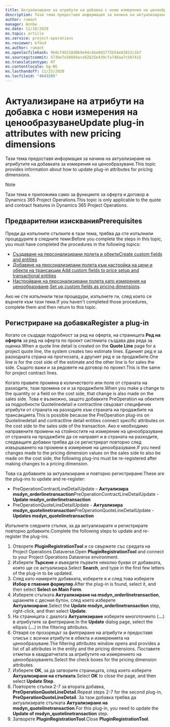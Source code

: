 ```yaml
---
title: Актуализиране на атрибути на добавка с нови измерения на ценообразуване
description: Тази тема предоставя информация за начина на актуализиране на атрибутите на добавката за измерения на ценообразуване.
author: rumant
manager: Annbe
ms.date: 11/18/2020
ms.topic: article
ms.service: project-operations
ms.reviewer: kfend
ms.author: rumant
ms.openlocfilehash: 9b0cf48318d0b9e94c4be0d3775b54e83832c1b7
ms.sourcegitcommit: 573be7e36604ace82b35e439cfa748aa7c587415
ms.translationtype: HT
ms.contentlocale: bg-BG
ms.lasthandoff: 11/25/2020
ms.locfileid: "4643205"
---
```

# <a name="update-plug-in-attributes-with-new-pricing-dimensions"></a><span data-ttu-id="79daa-103">Актуализиране на атрибути на добавка с нови измерения на ценообразуване</span><span class="sxs-lookup"><span data-stu-id="79daa-103">Update plug-in attributes with new pricing dimensions</span></span>

<span data-ttu-id="79daa-104">Тази тема предоставя информация за начина на актуализиране на атрибутите на добавката за измерения на ценообразуване.</span><span class="sxs-lookup"><span data-stu-id="79daa-104">This topic provides information about how to update plug-in attributes for pricing dimensions.</span></span>

> [!NOTE]
> <span data-ttu-id="79daa-105">Тази тема е приложима само за функциите за оферта и договор в Dynamics 365 Project Operations.</span><span class="sxs-lookup"><span data-stu-id="79daa-105">This topic is only applicable to the quote and contract features in Dynamics 365 Project Operations.</span></span>

## <a name="prerequisites"></a><span data-ttu-id="79daa-106">Предварителни изисквания</span><span class="sxs-lookup"><span data-stu-id="79daa-106">Prerequisites</span></span>
<span data-ttu-id="79daa-107">Преди да изпълните стъпките в тази тема, трябва да сте изпълнили процедурите в следните теми:</span><span class="sxs-lookup"><span data-stu-id="79daa-107">Before you complete the steps in this topic, you must have completed the procedures in the following topics:</span></span>

  - [<span data-ttu-id="79daa-108">Създаване на персонализирани полета и обекти</span><span class="sxs-lookup"><span data-stu-id="79daa-108">Create custom fields and entities</span></span>](create-custom-fields-entities-pricing-dimensions.md) 
  - [<span data-ttu-id="79daa-109">Добавяне на персонализирани полета към настройка на цени и обекти на трансакции </span><span class="sxs-lookup"><span data-stu-id="79daa-109">Add custom fields to price setup and transactional entities</span></span>](add-custom-fields-price-setup-transactional-entities.md)
  - <span data-ttu-id="79daa-110">[Настройване на персонализирани полета като измерения на ценообразуване](set-up-custom-fields-pricing-dimensions.md).</span><span class="sxs-lookup"><span data-stu-id="79daa-110">[Set up custom fields as pricing dimensions](set-up-custom-fields-pricing-dimensions.md).</span></span> 
  
<span data-ttu-id="79daa-111">Ако не сте изпълнили тези процедури, изпълнете ги, след което се върнете към тази тема.</span><span class="sxs-lookup"><span data-stu-id="79daa-111">If you haven't completed those procedures, complete them and then return to this topic.</span></span>

## <a name="register-a-plug-in"></a><span data-ttu-id="79daa-112">Регистриране на добавка</span><span class="sxs-lookup"><span data-stu-id="79daa-112">Register a plug-in</span></span>
<span data-ttu-id="79daa-113">Когато се създаде подробност за ред на оферта, на страницата **Ред на оферта** за ред на оферта по проект системата създава два реда за оценка.</span><span class="sxs-lookup"><span data-stu-id="79daa-113">When a quote line detail is created on the **Quote Line** page for a project quote line, the system creates two estimate lines.</span></span> <span data-ttu-id="79daa-114">Единият ред е за разходната страна на прогнозата, а другият ред е за продажбите.</span><span class="sxs-lookup"><span data-stu-id="79daa-114">One line is for the cost side of the estimate and the other line is for sales the side.</span></span> <span data-ttu-id="79daa-115">Същото важи и за редовете на договор по проект.</span><span class="sxs-lookup"><span data-stu-id="79daa-115">This is the same  for project contract lines.</span></span>

<span data-ttu-id="79daa-116">Когато правите промяна в количеството или поле от страната на разходите, тази промяна се и за продажбите.</span><span class="sxs-lookup"><span data-stu-id="79daa-116">When you make a change to the quantity or a field on the cost side, that change is also made on the sales side.</span></span> <span data-ttu-id="79daa-117">Това е възможно, защото добавките PreOperation на обектите за подробности Quotelinedetail и contractline свързват специфични атрибути от страната на разходите към страната на продажбите на трансакцията.</span><span class="sxs-lookup"><span data-stu-id="79daa-117">This is possible because the PreOperation plug-ins on Quotelinedetail and contractline detail entities connect specific attributes on the cost side to the sales side of the transaction.</span></span> <span data-ttu-id="79daa-118">Ако е необходимо направените промени на стойностите на измерение на ценообразуване от страната на продажбите да се направят и в страната на разходите, следващите добавки трябва да се регистрират повторно след извършването на промени в измерение на ценообразуване.</span><span class="sxs-lookup"><span data-stu-id="79daa-118">If you need changes made to the pricing dimension values on the sales side to also be made on the cost side, the following plug-ins must be re-registered after making changes to a pricing dimension.</span></span>

<span data-ttu-id="79daa-119">Това са добавките за актуализиране и повторно регистриране:</span><span class="sxs-lookup"><span data-stu-id="79daa-119">These are the plug-ins to update and re-register:</span></span>

- <span data-ttu-id="79daa-120">PreOperationContractLineDetailUpdate – **Актуализира msdyn_orderlinetransaction**</span><span class="sxs-lookup"><span data-stu-id="79daa-120">PreOperationContractLineDetailUpdate - **Update msdyn_orderlinetransaction**</span></span>
- <span data-ttu-id="79daa-121">PreOperationQuoteLineDetailUpdate - **Актуализира msdyn_quotelinetransaction**</span><span class="sxs-lookup"><span data-stu-id="79daa-121">PreOperationQuoteLineDetailUpdate - **Updates msdyn_quotelinetransaction**</span></span>

<span data-ttu-id="79daa-122">Изпълнете следните стъпки, за да актуализирате и регистрирате повторно добавките.</span><span class="sxs-lookup"><span data-stu-id="79daa-122">Complete the following steps to update and re-register the plug-ins.</span></span>

1. <span data-ttu-id="79daa-123">Отворете **PluginRegistrationTool** и се свържете със средата на Project Operations Dataverse.</span><span class="sxs-lookup"><span data-stu-id="79daa-123">Open **PluginRegistrationTool** and connect to your Project Operations Dataverse environment.</span></span>
2. <span data-ttu-id="79daa-124">Изберете **Търсене** и въведете първите няколко букви от добавката, която ще се актуализира.</span><span class="sxs-lookup"><span data-stu-id="79daa-124">Select **Search**, and type in the first few letters of the plug-in to be updated.</span></span>
3. <span data-ttu-id="79daa-125">След като намерите добавката, изберете я и след това изберете **Избор в главния формуляр**.</span><span class="sxs-lookup"><span data-stu-id="79daa-125">After the plug-in is found, select it, and then select **Select on Main Form**.</span></span>
4. <span data-ttu-id="79daa-126">Изберете стъпката **Актуализиране на msdyn_orderlinetransaction**, щракнете с десния бутон, след което изберете **Актуализиране**.</span><span class="sxs-lookup"><span data-stu-id="79daa-126">Select the **Update msdyn_orderlinetransaction** step, right-click, and then select **Update**.</span></span>
5. <span data-ttu-id="79daa-127">На страницата с диалога **Актуализиране** изберете многоточието (**...**) в атрибутите за филтриране.</span><span class="sxs-lookup"><span data-stu-id="79daa-127">In the **Update** dialog page, select the ellipsis (**...**) in the filtering attributes.</span></span>
6. <span data-ttu-id="79daa-128">Отваря се прозорецът за филтриране на атрибути и предоставя списък с всички атрибути в обекта и измеренията на ценообразуване.</span><span class="sxs-lookup"><span data-stu-id="79daa-128">The filtering attributes window opens and provides a list of all attributes in the entity and the pricing dimensions.</span></span> <span data-ttu-id="79daa-129">Поставете отметки в квадратчетата за атрибутите на измерението на ценообразуването.</span><span class="sxs-lookup"><span data-stu-id="79daa-129">Select the check boxes for the pricing dimension attributes.</span></span>
7. <span data-ttu-id="79daa-130">Изберете **OK**, за да затворите страницата, след което изберете **Актуализиране на стъпката**.</span><span class="sxs-lookup"><span data-stu-id="79daa-130">Select **OK** to close the page, and then select **Update Step**.</span></span>
8. <span data-ttu-id="79daa-131">Повторете стъпки 2-7 за втората добавка, **PreOperationQuoteLineDetail**.</span><span class="sxs-lookup"><span data-stu-id="79daa-131">Repeat steps 2-7 for the second plug-in, **PreOperationQuoteLineDetail**.</span></span> <span data-ttu-id="79daa-132">За тази добавка трябва да актуализирате стъпката **Актуализиране на msdyn_quotelinetransaction**.</span><span class="sxs-lookup"><span data-stu-id="79daa-132">For this plug-in, you need to update the **Update of msdyn_quotelinetransaction** step.</span></span>
9. <span data-ttu-id="79daa-133">Затворете **PluginRegistrationTool**.</span><span class="sxs-lookup"><span data-stu-id="79daa-133">Close **PluginRegistrationTool**.</span></span>
